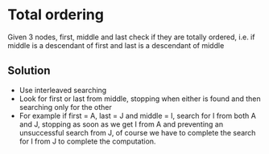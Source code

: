 # Total ordering
Given 3 nodes, first, middle and last check if they are totally ordered, i.e. if middle is a descendant of first and last is a descendant of middle

## Solution
- Use interleaved searching
- Look for first or last from middle, stopping when either is found and then searching only for the other
- For example if first = A, last = J and middle = I, search for I from both A and J, stopping as soon as we get I from A and preventing an unsuccessful search from J, of course we have to complete the search for I from J to complete the computation.